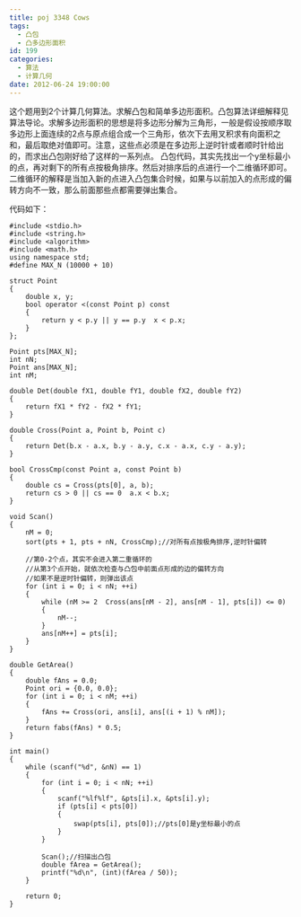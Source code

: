 ```yaml
---
title: poj 3348 Cows
tags:
  - 凸包
  - 凸多边形面积
id: 199
categories:
  - 算法
  - 计算几何
date: 2012-06-24 19:00:00
---
```


这个题用到2个计算几何算法。求解凸包和简单多边形面积。凸包算法详细解释见算法导论。求解多边形面积的思想是将多边形分解为三角形，一般是假设按顺序取多边形上面连续的2点与原点组合成一个三角形，依次下去用叉积求有向面积之和，最后取绝对值即可。注意，这些点必须是在多边形上逆时针或者顺时针给出的，而求出凸包刚好给了这样的一系列点。
凸包代码，其实先找出一个y坐标最小的点，再对剩下的所有点按极角排序。然后对排序后的点进行一个二维循环即可。二维循环的解释是当加入新的点进入凸包集合时候，如果与以前加入的点形成的偏转方向不一致，那么前面那些点都需要弹出集合。

代码如下：
``` stylus
#include <stdio.h>
#include <string.h>
#include <algorithm>
#include <math.h>
using namespace std;
#define MAX_N (10000 + 10)

struct Point
{
    double x, y;
    bool operator <(const Point p) const
    {
        return y < p.y || y == p.y  x < p.x;
    }
};

Point pts[MAX_N];
int nN;
Point ans[MAX_N];
int nM;

double Det(double fX1, double fY1, double fX2, double fY2)
{
    return fX1 * fY2 - fX2 * fY1;
}

double Cross(Point a, Point b, Point c)
{
    return Det(b.x - a.x, b.y - a.y, c.x - a.x, c.y - a.y);
}

bool CrossCmp(const Point a, const Point b)
{
    double cs = Cross(pts[0], a, b);
    return cs > 0 || cs == 0  a.x < b.x; 
}

void Scan()
{
    nM = 0;
    sort(pts + 1, pts + nN, CrossCmp);//对所有点按极角排序,逆时针偏转

    //第0-2个点，其实不会进入第二重循环的
    //从第3个点开始，就依次检查与凸包中前面点形成的边的偏转方向
    //如果不是逆时针偏转，则弹出该点
    for (int i = 0; i < nN; ++i)
    {
        while (nM >= 2  Cross(ans[nM - 2], ans[nM - 1], pts[i]) <= 0)
        {
            nM--;
        }
        ans[nM++] = pts[i];
    }
}

double GetArea()
{
    double fAns = 0.0;
    Point ori = {0.0, 0.0};
    for (int i = 0; i < nM; ++i)
    {
        fAns += Cross(ori, ans[i], ans[(i + 1) % nM]);
    }
    return fabs(fAns) * 0.5;
}

int main()
{
    while (scanf("%d", &nN) == 1)
    {
        for (int i = 0; i < nN; ++i)
        {
            scanf("%lf%lf", &pts[i].x, &pts[i].y);
            if (pts[i] < pts[0])
            {
                swap(pts[i], pts[0]);//pts[0]是y坐标最小的点
            }
        }

        Scan();//扫描出凸包
        double fArea = GetArea();
        printf("%d\n", (int)(fArea / 50));
    }

    return 0;
}
```